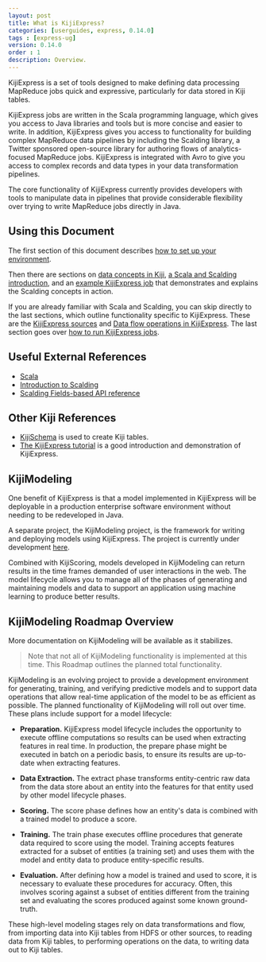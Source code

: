 ```yaml
---
layout: post
title: What is KijiExpress?
categories: [userguides, express, 0.14.0]
tags : [express-ug]
version: 0.14.0
order : 1
description: Overview.
---
```


KijiExpress is a set of tools designed to make defining data processing MapReduce jobs quick and
expressive, particularly for data stored in Kiji tables.

KijiExpress jobs are written in the Scala programming language, which gives you access to
Java libraries and tools but is more concise and easier to write. In addition, KijiExpress
gives you access to functionality for building complex MapReduce data pipelines by
including the Scalding library, a Twitter sponsored open-source library for authoring
flows of analytics-focused MapReduce jobs. KijiExpress is integrated with Avro to give
you access to complex records and data types in your data transformation pipelines.

The core functionality of KijiExpress currently provides developers with tools
to manipulate data in pipelines that provide considerable flexibility over
trying to write MapReduce jobs directly in Java.

## Using this Document

The first section of this document describes [how to set up your
environment]({{site.userguide_express_0_14_0}}/setup).

Then there are sections on [data concepts in
Kiji]({{site.userguide_express_0_14_0}}/data-concepts), [a Scala and Scalding
introduction]({{site.userguide_express_0_14_0}}/basic-scala-scalding), and an [example KijiExpress
job]({{site.userguide_express_0_14_0}}/example-job) that demonstrates and explains the Scalding
concepts in action.

If you are already familiar with Scala and Scalding, you can skip directly to the last sections,
which outline functionality specific to KijiExpress.  These are the [KijiExpress
sources]({{site.userguide_express_0_14_0}}/kiji-sources) and [Data flow operations in
KijiExpress]({{site.userguide_express_0_14_0}}/data-flow-ops).  The last section goes over [how to
run KijiExpress jobs]({{site.userguide_express_0_14_0}}/running-jobs).

## Useful External References

* [Scala](http://www.scala-lang.org/documentation/)
* [Introduction to
  Scalding](https://github.com/twitter/scalding/wiki/Getting-Started#wordcount-in-scalding)
* [Scalding Fields-based API
  reference](https://github.com/twitter/scalding/wiki/Fields-based-API-Reference)

## Other Kiji References

* [KijiSchema]({{site.userguide_schema_1_3_4}}/kiji-schema-overview) is used to
  create Kiji tables.
* [The KijiExpress tutorial]({{site.tutorial_express_devel}}/express-overview) is a good
  introduction and demonstration of KijiExpress.

## KijiModeling

One benefit of KijiExpress is that a model implemented in KijiExpress will be
deployable in a production enterprise software environment without needing to
be redeveloped in Java.

A separate project, the KijiModeling project, is the framework for writing and
deploying models using KijiExpress.  The project is currently under development
[here](https://github.com/kijiproject/kiji-modeling).

Combined with KijiScoring, models developed in KijiModeling can return results
in the time frames demanded of user interactions in the web. The model
lifecycle allows you to manage all of the phases of generating and maintaining
models and data to support an application using machine learning to produce
better results.

## KijiModeling Roadmap Overview

More documentation on KijiModeling will be available as it stabilizes.

>Note that not all of KijiModeling functionality is implemented at this time.
>This Roadmap outlines the planned total functionality.

KijiModeling is an evolving project to provide a development environment for generating,
training, and verifying predictive models and to support data operations that allow real-time
application of the model to be as efficient as possible. The planned functionality of
KijiModeling will roll out over time. These plans include support for a model lifecycle:

* **Preparation.**  KijiExpress model lifecycle includes the opportunity to execute offline
computations so results can be used when extracting features in real time. In production,
the prepare phase might be executed in batch on a periodic basis, to ensure its results
are up-to-date when extracting features.

* **Data Extraction.**  The extract phase transforms entity-centric raw data from the data
store about an entity into the features for that entity used by other model lifecycle phases.

* **Scoring.**  The score phase defines how an entity's data is combined with a trained
model to produce a score.

* **Training.**  The train phase executes offline procedures that generate data required
to score using the model. Training accepts features extracted for a subset of entities
(a training set) and uses them with the model and entity data to produce entity-specific
results.

* **Evaluation.**  After defining how a model is trained and used to score, it is necessary
to evaluate these procedures for accuracy. Often, this involves scoring against a subset
of entities different from the training set and evaluating the scores produced against
some known ground-truth.


These high-level modeling stages rely on data transformations and flow, from importing
data into Kiji tables from HDFS or other sources, to reading data from Kiji tables, to
performing operations on the data, to writing data out to Kiji tables.

